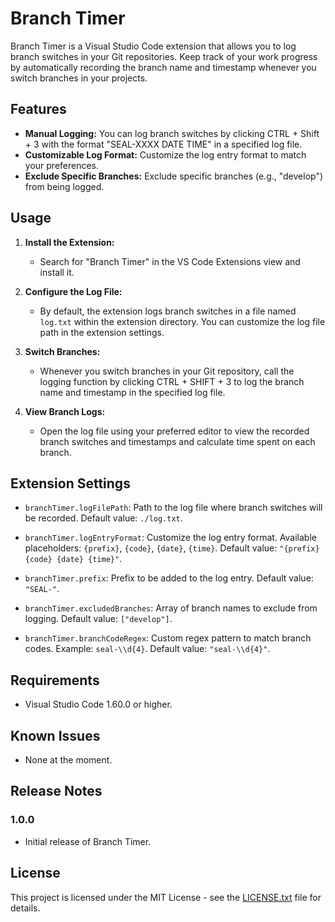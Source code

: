 # Branch Timer

Branch Timer is a Visual Studio Code extension that allows you to log branch switches in your Git repositories. Keep track of your work progress by automatically recording the branch name and timestamp whenever you switch branches in your projects.

## Features

- **Manual Logging:** You can log branch switches by clicking CTRL + Shift + 3 with the format "SEAL-XXXX DATE TIME" in a specified log file.
- **Customizable Log Format:** Customize the log entry format to match your preferences.
- **Exclude Specific Branches:** Exclude specific branches (e.g., "develop") from being logged.

## Usage

1. **Install the Extension:**
   - Search for "Branch Timer" in the VS Code Extensions view and install it.

2. **Configure the Log File:**
   - By default, the extension logs branch switches in a file named `log.txt` within the extension directory. You can customize the log file path in the extension settings.

3. **Switch Branches:**
   - Whenever you switch branches in your Git repository, call the logging function by clicking CTRL + SHIFT + 3 to log the branch name and timestamp in the specified log file.

4. **View Branch Logs:**
   - Open the log file using your preferred editor to view the recorded branch switches and timestamps and calculate time spent on each branch.

## Extension Settings

- `branchTimer.logFilePath`: Path to the log file where branch switches will be recorded. Default value: `./log.txt`.

- `branchTimer.logEntryFormat`: Customize the log entry format. Available placeholders: `{prefix}`, `{code}`, `{date}`, `{time}`. Default value: `"{prefix}{code} {date} {time}"`.

- `branchTimer.prefix`: Prefix to be added to the log entry. Default value: `"SEAL-"`.

- `branchTimer.excludedBranches`: Array of branch names to exclude from logging. Default value: `["develop"]`.

- `branchTimer.branchCodeRegex`: Custom regex pattern to match branch codes. Example: `seal-\\d{4}`. Default value: `"seal-\\d{4}"`.

## Requirements

- Visual Studio Code 1.60.0 or higher.

## Known Issues

- None at the moment.

## Release Notes

### 1.0.0

- Initial release of Branch Timer.

## License

This project is licensed under the MIT License - see the [LICENSE.txt](LICENSE.txt) file for details.
